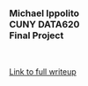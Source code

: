 <h3>Michael Ippolito<br />
CUNY DATA620<br />
Final Project</h3>
<br />

[Link to full writeup](https://htmlpreview.github.io/?https://github.com/bartaz/impress.js/blob/master/index.html)
